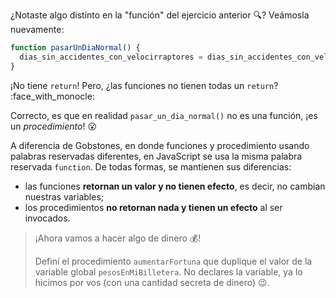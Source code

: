 ¿Notaste algo distinto en la "función" del ejercicio anterior :mag:? Veámosla nuevamente:

```javascript
function pasarUnDiaNormal() {
  dias_sin_accidentes_con_velocirraptores = dias_sin_accidentes_con_velocirraptores + 1
}
```

¡No tiene `return`! Pero, ¿las funciones no tienen todas un `return`? :face_with_monocle:

Correcto, es que en realidad `pasar_un_dia_normal()` no es una función, ¡es un _procedimiento_! :open_mouth: 


A diferencia de Gobstones, en donde funciones y procedimiento usando palabras reservadas diferentes, en JavaScript se usa la misma palabra reservada `function`. De todas formas, se mantienen sus diferencias:

* las funciones **retornan un valor y no tienen efecto**, es decir, no cambian nuestras variables;
* los procedimientos **no retornan nada y tienen un efecto** al ser invocados. 

> ¡Ahora vamos a hacer algo de dinero :moneybag:!
>
> Definí el procedimiento `aumentarFortuna` que duplique el valor de la variable global `pesosEnMiBilletera`. No declares la variable, ya lo hicimos por vos (con una cantidad secreta de dinero) :wink:. 
> 